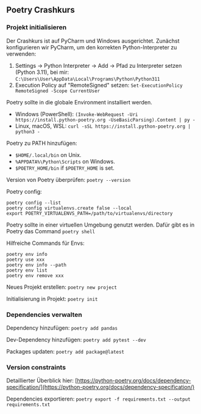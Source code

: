 ## Poetry Crashkurs

### Projekt initialisieren

Der Crashkurs ist auf PyCharm und Windows ausgerichtet. Zunächst konfigurieren wir PyCharm, um den korrekten Python-Interpreter zu verwenden:

1. Settings -> Python Interpreter -> Add -> Pfad zu Interpreter setzen (Python 3.11), bei mir: `C:\Users\User\AppData\Local\Programs\Python\Python311`
2. Execution Policy auf "RemoteSigned" setzen: `Set-ExecutionPolicy RemoteSigned -Scope CurrentUser`

Poetry sollte in die globale Environment installiert werden.
- Windows (PowerShell): `(Invoke-WebRequest -Uri https://install.python-poetry.org -UseBasicParsing).Content | py -`
- Linux, macOS, WSL: `curl -sSL https://install.python-poetry.org | python3 -`

Poetry zu PATH hinzufügen:

- `$HOME/.local/bin` on Unix.
- `%APPDATA%\Python\Scripts` on Windows.
- `$POETRY_HOME/bin` if `$POETRY_HOME` is set.

Version von Poetry überprüfen: `poetry --version`

Poetry config:
```
poetry config --list
poetry config virtualenvs.create false --local
export POETRY_VIRTUALENVS_PATH=/path/to/virtualenvs/directory
```


Poetry sollte in einer virtuellen Umgebung genutzt werden. Dafür gibt es in Poetry das Command `poetry shell`

Hilfreiche Commands für Envs:
```
poetry env info
poetry use xxx
poetry env info --path
poetry env list
poetry env remove xxx
```


Neues Projekt erstellen: `poetry new project`

Initialisierung in Projekt: `poetry init`

### Dependencies verwalten

Dependency hinzufügen: `poetry add pandas`

Dev-Dependency hinzufügen: `poetry add pytest --dev`

Packages updaten: `poetry add package@latest`

### Version constraints

Detaillierter Überblick hier: [https://python-poetry.org/docs/dependency-specification/](https://python-poetry.org/docs/dependency-specification/)

Dependencies exportieren: `poetry export -f requirements.txt --output requirements.txt`
